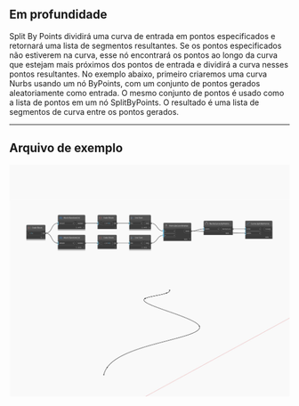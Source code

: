 ## Em profundidade
Split By Points dividirá uma curva de entrada em pontos especificados e retornará uma lista de segmentos resultantes. Se os pontos especificados não estiverem na curva, esse nó encontrará os pontos ao longo da curva que estejam mais próximos dos pontos de entrada e dividirá a curva nesses pontos resultantes. No exemplo abaixo, primeiro criaremos uma curva Nurbs usando um nó ByPoints, com um conjunto de pontos gerados aleatoriamente como entrada. O mesmo conjunto de pontos é usado como a lista de pontos em um nó SplitByPoints. O resultado é uma lista de segmentos de curva entre os pontos gerados.
___
## Arquivo de exemplo

![SplitByPoints](./Autodesk.DesignScript.Geometry.Curve.SplitByPoints_img.jpg)

